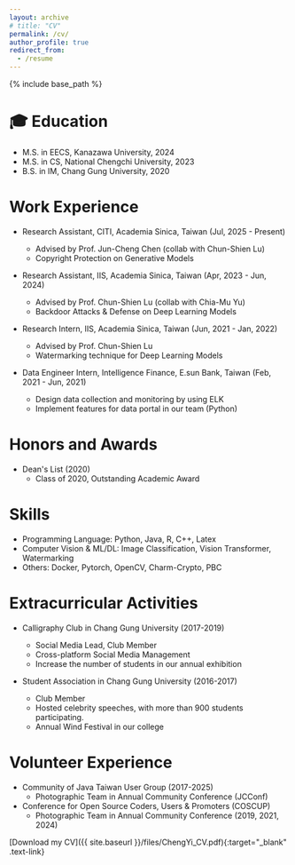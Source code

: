 ```yaml
---
layout: archive
# title: "CV"
permalink: /cv/
author_profile: true
redirect_from:
  - /resume
---
```


{% include base_path %}

🎓 Education
======
* M.S. in EECS, Kanazawa University, 2024
* M.S. in CS, National Chengchi University, 2023
* B.S. in IM, Chang Gung University, 2020
  
Work Experience
======
  - Research Assistant, CITI, Academia Sinica, Taiwan (Jul, 2025 - Present)
    - Advised by Prof. Jun-Cheng Chen (collab with Chun-Shien Lu)
    - Copyright Protection on Generative Models
  
  - Research Assistant, IIS, Academia Sinica, Taiwan (Apr, 2023 - Jun, 2024)
    - Advised by Prof. Chun-Shien Lu (collab with Chia-Mu Yu)
    - Backdoor Attacks & Defense on Deep Learning Models

  - Research Intern, IIS, Academia Sinica, Taiwan (Jun, 2021 - Jan, 2022)
    - Advised by Prof. Chun-Shien Lu
    - Watermarking technique for Deep Learning Models

  - Data Engineer Intern, Intelligence Finance, E.sun Bank, Taiwan (Feb, 2021 - Jun, 2021)
    - Design data collection and monitoring by using ELK
    - Implement features for data portal in our team (Python) 
  
Honors and Awards
======
  - Dean's List (2020)
    * Class of 2020, Outstanding Academic Award 
  
Skills
======
  - Programming Language: Python, Java, R, C++, Latex
  - Computer Vision & ML/DL: Image Classification, Vision Transformer, Watermarking
  - Others: Docker, Pytorch, OpenCV, Charm-Crypto, PBC
  
<!-- 📝 Publications
======
  <ul>{% for post in site.publications reversed %}
    {% include archive-single-cv.html %}
  {% endfor %}</ul>
   -->
<!-- 💬 Talks
======
  <ul>{% for post in site.talks reversed %}
    {% include archive-single-talk-cv.html  %}
  {% endfor %}</ul>
   -->
<!-- Teaching
======
  <ul>{% for post in site.teaching reversed %}
    {% include archive-single-cv.html %}
  {% endfor %}</ul>
   -->

<!-- Service and leadership
======
* Currently signed in to 43 different slack teams -->

Extracurricular Activities
======
  - Calligraphy Club in Chang Gung University (2017-2019)
    - Social Media Lead, Club Member
    - Cross-platform Social Media Management
    - Increase the number of students in our annual exhibition

  - Student Association in Chang Gung University (2016-2017)
    - Club Member
    - Hosted celebrity speeches, with more than 900 students participating.
    - Annual Wind Festival in our college

Volunteer Experience
======
  - Community of Java Taiwan User Group (2017-2025)
    - Photographic Team in Annual Community Conference (JCConf)
  - Conference for Open Source Coders, Users & Promoters (COSCUP)
    - Photographic Team in Annual Community Conference (2019, 2021, 2024)

[Download my CV]({{ site.baseurl }}/files/ChengYi_CV.pdf){:target="_blank" .text-link}